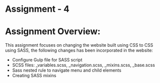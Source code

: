 # Assignment - 4

# Assignment Overview:

This assignment focuses on changing the website built using CSS to CSS using SASS, the following changes has been incorporated in the website:
* Configure Gulp file for SASS script
* SCSS files: _variables.scss, _navigation.scss, _mixins.scss, _base.scss
* Sass nested rule to navigate menu and child elements
* Creating SASS mixins